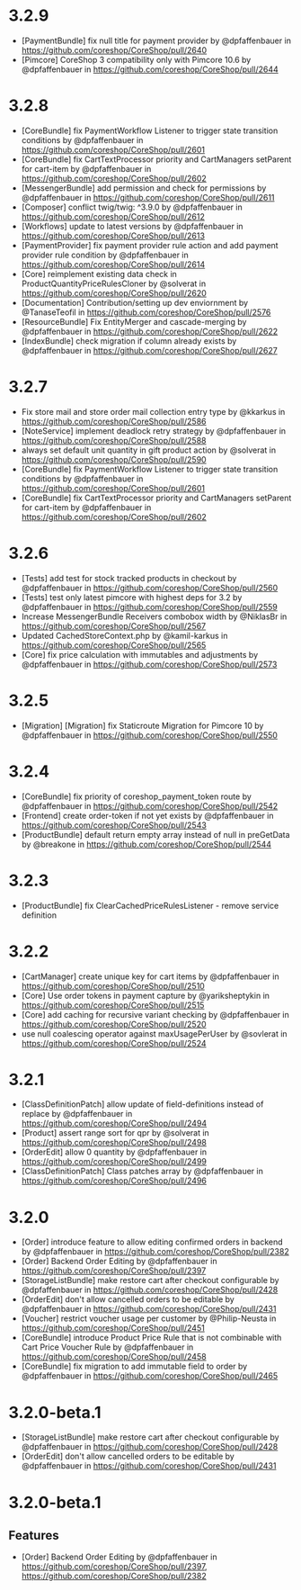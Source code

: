 # 3.2.9
* [PaymentBundle] fix null title for payment provider by @dpfaffenbauer in https://github.com/coreshop/CoreShop/pull/2640
* [Pimcore] CoreShop 3 compatibility only with Pimcore 10.6 by @dpfaffenbauer in https://github.com/coreshop/CoreShop/pull/2644

# 3.2.8
* [CoreBundle] fix PaymentWorkflow Listener to trigger state transition conditions by @dpfaffenbauer in https://github.com/coreshop/CoreShop/pull/2601
* [CoreBundle] fix CartTextProcessor priority and CartManagers setParent for cart-item by @dpfaffenbauer in https://github.com/coreshop/CoreShop/pull/2602
* [MessengerBundle] add permission and check for permissions by @dpfaffenbauer in https://github.com/coreshop/CoreShop/pull/2611
* [Composer] conflict twig/twig: ^3.9.0 by @dpfaffenbauer in https://github.com/coreshop/CoreShop/pull/2612
* [Workflows] update to latest versions by @dpfaffenbauer in https://github.com/coreshop/CoreShop/pull/2613
* [PaymentProvider] fix payment provider rule action and add payment provider rule condition by @dpfaffenbauer in https://github.com/coreshop/CoreShop/pull/2614
* [Core] reimplement existing data check in ProductQuantityPriceRulesCloner by @solverat in https://github.com/coreshop/CoreShop/pull/2620
* [Documentation] Contribution/setting up dev enviornment by @TanaseTeofil in https://github.com/coreshop/CoreShop/pull/2576
* [ResourceBundle] Fix EntityMerger and cascade-merging by @dpfaffenbauer in https://github.com/coreshop/CoreShop/pull/2622
* [IndexBundle] check migration if column already exists by @dpfaffenbauer in https://github.com/coreshop/CoreShop/pull/2627

# 3.2.7
* Fix store mail and store order mail collection entry type by @kkarkus in https://github.com/coreshop/CoreShop/pull/2586
* [NoteService] implement deadlock retry strategy by @dpfaffenbauer in https://github.com/coreshop/CoreShop/pull/2588
* always set default unit quantity in gift product action by @solverat in https://github.com/coreshop/CoreShop/pull/2590
* [CoreBundle] fix PaymentWorkflow Listener to trigger state transition conditions by @dpfaffenbauer in https://github.com/coreshop/CoreShop/pull/2601
* [CoreBundle] fix CartTextProcessor priority and CartManagers setParent for cart-item by @dpfaffenbauer in https://github.com/coreshop/CoreShop/pull/2602

# 3.2.6
* [Tests] add test for stock tracked products in checkout by @dpfaffenbauer in https://github.com/coreshop/CoreShop/pull/2560
* [Tests] test only latest pimcore with highest deps for 3.2 by @dpfaffenbauer in https://github.com/coreshop/CoreShop/pull/2559
* Increase MessengerBundle Receivers combobox width by @NiklasBr in https://github.com/coreshop/CoreShop/pull/2567
* Updated CachedStoreContext.php by @kamil-karkus in https://github.com/coreshop/CoreShop/pull/2565
* [Core] fix price calculation with immutables and adjustments by @dpfaffenbauer in https://github.com/coreshop/CoreShop/pull/2573

# 3.2.5
* [Migration] [Migration] fix Staticroute Migration for Pimcore 10 by @dpfaffenbauer in https://github.com/coreshop/CoreShop/pull/2550

# 3.2.4
* [CoreBundle] fix priority of coreshop_payment_token route by @dpfaffenbauer in https://github.com/coreshop/CoreShop/pull/2542
* [Frontend] create order-token if not yet exists by @dpfaffenbauer in https://github.com/coreshop/CoreShop/pull/2543
* [ProductBundle] default return empty array instead of null in preGetData by @breakone in https://github.com/coreshop/CoreShop/pull/2544

# 3.2.3
* [ProductBundle] fix ClearCachedPriceRulesListener - remove service definition

# 3.2.2 
* [CartManager] create unique key for cart items by @dpfaffenbauer in https://github.com/coreshop/CoreShop/pull/2510
* [Core] Use order tokens in payment capture by @yariksheptykin in https://github.com/coreshop/CoreShop/pull/2515
* [Core] add caching for recursive variant checking by @dpfaffenbauer in https://github.com/coreshop/CoreShop/pull/2520
* use null coalescing operator against maxUsagePerUser by @sovlerat in https://github.com/coreshop/CoreShop/pull/2524

# 3.2.1
* [ClassDefinitionPatch] allow update of field-definitions instead of replace by @dpfaffenbauer in https://github.com/coreshop/CoreShop/pull/2494
* [Product] assert range sort for qpr by @solverat in https://github.com/coreshop/CoreShop/pull/2498
* [OrderEdit] allow 0 quantity by @dpfaffenbauer in https://github.com/coreshop/CoreShop/pull/2499
* [ClassDefinitionPatch] Class patches array by @dpfaffenbauer in https://github.com/coreshop/CoreShop/pull/2496

# 3.2.0

* [Order] introduce feature to allow editing confirmed orders in backend by @dpfaffenbauer in https://github.com/coreshop/CoreShop/pull/2382
* [Order] Backend Order Editing by @dpfaffenbauer in https://github.com/coreshop/CoreShop/pull/2397
* [StorageListBundle] make restore cart after checkout configurable by @dpfaffenbauer in https://github.com/coreshop/CoreShop/pull/2428
* [OrderEdit] don't allow cancelled orders to be editable by @dpfaffenbauer in https://github.com/coreshop/CoreShop/pull/2431
* [Voucher] restrict voucher usage per customer by @Philip-Neusta in https://github.com/coreshop/CoreShop/pull/2451
* [CoreBundle] introduce Product Price Rule that is not combinable with Cart Price Voucher Rule by @dpfaffenbauer in https://github.com/coreshop/CoreShop/pull/2458
* [CoreBundle] fix migration to add immutable field to order by @dpfaffenbauer in https://github.com/coreshop/CoreShop/pull/2465

# 3.2.0-beta.1

* [StorageListBundle] make restore cart after checkout configurable by @dpfaffenbauer in https://github.com/coreshop/CoreShop/pull/2428
* [OrderEdit] don't allow cancelled orders to be editable by @dpfaffenbauer in https://github.com/coreshop/CoreShop/pull/2431

# 3.2.0-beta.1

## Features

- [Order] Backend Order Editing by @dpfaffenbauer in https://github.com/coreshop/CoreShop/pull/2397, https://github.com/coreshop/CoreShop/pull/2382

